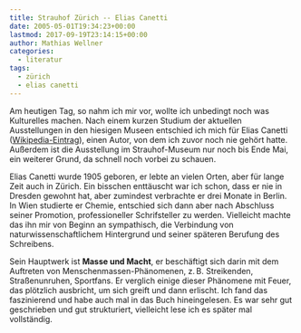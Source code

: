 ```yaml
---
title: Strauhof Zürich -- Elias Canetti
date: 2005-05-01T19:34:23+00:00
lastmod: 2017-09-19T23:14:15+00:00
author: Mathias Wellner
categories:
  - literatur
tags:
  - zürich
  - elias canetti
---
```

Am heutigen Tag, so nahm ich mir vor, wollte ich unbedingt noch was Kulturelles machen. Nach einem kurzen Studium der aktuellen Ausstellungen in den hiesigen Museen entschied ich mich für Elias Canetti (<a href="https://de.wikipedia.org/wiki/Elias_Canetti">Wikipedia-Eintrag</a>), einen Autor, von dem ich zuvor noch nie gehört hatte. Außerdem ist die Ausstellung im Strauhof-Museum nur noch bis Ende Mai, ein weiterer Grund, da schnell noch vorbei zu schauen.

Elias Canetti wurde 1905 geboren, er lebte an vielen Orten, aber für lange Zeit auch in Zürich. Ein bisschen enttäuscht war ich schon, dass er nie in Dresden gewohnt hat, aber zumindest verbrachte er drei Monate in Berlin. In Wien studierte er Chemie, entschied sich dann aber nach Abschluss seiner Promotion, professioneller Schrifsteller zu werden. Vielleicht machte das ihn mir von Beginn an sympathisch, die Verbindung von naturwissenschaftlichem Hintergrund und seiner späteren Berufung des Schreibens.

Sein Hauptwerk ist <b>Masse und Macht</b>, er beschäftigt sich darin mit dem Auftreten von Menschenmassen-Phänomenen, z.&thinsp;B. Streikenden, Straßenunruhen, Sportfans. Er verglich einige dieser Phänomene mit Feuer, das plötzlich ausbricht, um sich greift und dann erlischt. Ich fand das faszinierend und habe auch mal in das Buch hineingelesen. Es war sehr gut geschrieben und gut strukturiert, vielleicht lese ich es später mal vollständig.
